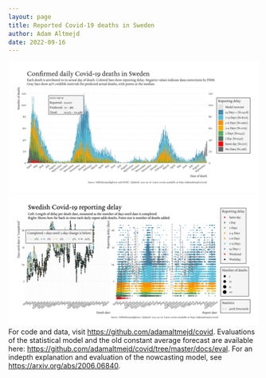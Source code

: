 ```yaml
---
layout: page
title: Reported Covid-19 deaths in Sweden
author: Adam Altmejd
date: 2022-09-16
---
```


![Graph of Swedish Covid-19 deaths with reporting delay.](deaths_lag_sweden_2022-09-16.png "Swedish Covid-19 deaths.")
![Graph of Swedish Covid-19 reporting delay in daily deaths.](lag_trend_sweden_2022-09-16.png "Trend in Swedish Covid-19 mortality reporting delay.")
For code and data, visit <https://github.com/adamaltmejd/covid>.
Evaluations of the statistical model and the old constant average forecast are available here: <https://github.com/adamaltmejd/covid/tree/master/docs/eval>.
For an indepth explanation and evaluation of the nowcasting model, see <https://arxiv.org/abs/2006.06840>.
